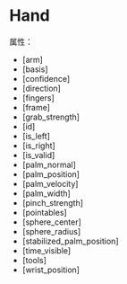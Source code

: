 # Hand

属性：

* [arm]
* [basis]
* [confidence]
* [direction]
* [fingers]
* [frame]
* [grab_strength]
* [id]
* [is_left]
* [is_right]
* [is_valid]
* [palm_normal]
* [palm_position]
* [palm_velocity]
* [palm_width]
* [pinch_strength]
* [pointables]
* [sphere_center]
* [sphere_radius]
* [stabilized_palm_position]
* [time_visible]
* [tools]
* [wrist_position]